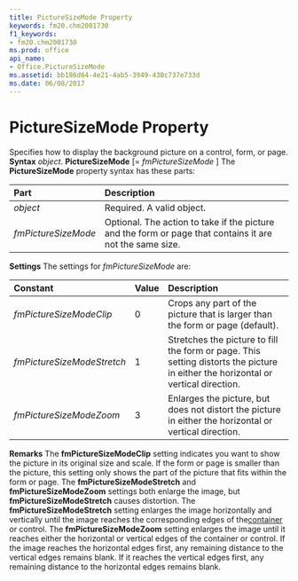 ```yaml
---
title: PictureSizeMode Property
keywords: fm20.chm2001730
f1_keywords:
- fm20.chm2001730
ms.prod: office
api_name:
- Office.PictureSizeMode
ms.assetid: bb186d64-4e21-4ab5-3949-430c737e733d
ms.date: 06/08/2017
---
```



# PictureSizeMode Property



Specifies how to display the background picture on a control, form, or page.
 **Syntax**
 _object_. **PictureSizeMode** [= _fmPictureSizeMode_ ]
The **PictureSizeMode** property syntax has these parts:


|**Part**|**Description**|
|:-----|:-----|
| _object_|Required. A valid object.|
| _fmPictureSizeMode_|Optional. The action to take if the picture and the form or page that contains it are not the same size.|
 **Settings**
The settings for  _fmPictureSizeMode_ are:


|**Constant**|**Value**|**Description**|
|:-----|:-----|:-----|
| _fmPictureSizeModeClip_|0|Crops any part of the picture that is larger than the form or page (default).|
| _fmPictureSizeModeStretch_|1|Stretches the picture to fill the form or page. This setting distorts the picture in either the horizontal or vertical direction.|
| _fmPictureSizeModeZoom_|3|Enlarges the picture, but does not distort the picture in either the horizontal or vertical direction.|
 **Remarks**
The **fmPictureSizeModeClip** setting indicates you want to show the picture in its original size and scale. If the form or page is smaller than the picture, this setting only shows the part of the picture that fits within the form or page.
The **fmPictureSizeModeStretch** and **fmPictureSizeModeZoom** settings both enlarge the image, but **fmPictureSizeModeStretch** causes distortion. The **fmPictureSizeModeStretch** setting enlarges the image horizontally and vertically until the image reaches the corresponding edges of the[container](vbe-glossary.md) or control. The **fmPictureSizeModeZoom** setting enlarges the image until it reaches either the horizontal or vertical edges of the container or control. If the image reaches the horizontal edges first, any remaining distance to the vertical edges remains blank. If it reaches the vertical edges first, any remaining distance to the horizontal edges remains blank.

